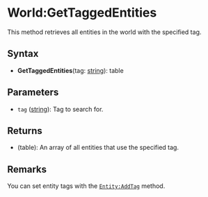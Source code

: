 # World:GetTaggedEntities

This method retrieves all entities in the world with the specified tag.

## Syntax

- **GetTaggedEntities**(tag: [string](https://www.lua.org/manual/5.4/manual.html#6.4)): table

## Parameters

- `tag` ([string](https://www.lua.org/manual/5.4/manual.html#6.4)): Tag to search for.

## Returns

- (table): An array of all entities that use the specified tag.

## Remarks

You can set entity tags with the [`Entity:AddTag`](Entity_AddTag.md) method.
